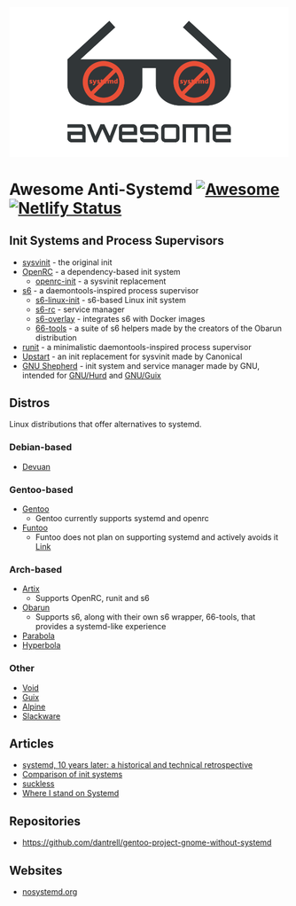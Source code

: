 <p align="center">
  <img src="./logo.png">
</p>

# Awesome Anti-Systemd [![Awesome](https://cdn.rawgit.com/sindresorhus/awesome/d7305f38d29fed78fa85652e3a63e154dd8e8829/media/badge.svg)](https://github.com/sindresorhus/awesome) [![Netlify Status](https://api.netlify.com/api/v1/badges/3b013db3-5917-40dc-8567-30454969488d/deploy-status)](https://app.netlify.com/sites/awesome-anti-systemd/deploys)


## Init Systems and Process Supervisors
* [sysvinit](https://wiki.gentoo.org/wiki/Sysvinit) - the original init
* [OpenRC](https://wiki.gentoo.org/wiki/OpenRC) - a dependency-based init system
  * [openrc-init](https://wiki.gentoo.org/wiki/OpenRC/openrc-init) - a sysvinit replacement
* [s6](https://www.skarnet.org/software/s6) - a daemontools-inspired process supervisor
  * [s6-linux-init](https://skarnet.org/software/s6-linux-init/) - s6-based Linux init system
  * [s6-rc](https://skarnet.org/software/s6-rc/) - service manager
  * [s6-overlay](https://github.com/just-containers/s6-overlay) - integrates s6 with Docker images
  * [66-tools](https://web.obarun.org/software/66-tools/) - a suite of s6 helpers made by the creators of the Obarun distribution
* [runit](http://smarden.org/runit/) - a minimalistic daemontools-inspired process supervisor
* [Upstart](https://wiki.ubuntu.com/Upstart) - an init replacement for sysvinit made by Canonical
* [GNU Shepherd](https://www.gnu.org/software/shepherd/) - init system and service manager made by GNU, intended for [GNU/Hurd](https://www.gnu.org/software/hurd/) and [GNU/Guix](https://guix.gnu.org/index.html)


## Distros

Linux distributions that offer alternatives to systemd.

### Debian-based
* [Devuan](https://devuan.org/)

### Gentoo-based
* [Gentoo](https://www.gentoo.org/)
  * Gentoo currently supports systemd and openrc
* [Funtoo](https://www.funtoo.org/Welcome)
  * Funtoo does not plan on supporting systemd and actively avoids it [Link](https://www.funtoo.org/Mitigating_Systemd)

### Arch-based
* [Artix](https://artixlinux.org/)
  * Supports OpenRC, runit and s6
* [Obarun](https://web.obarun.org/)
  * Supports s6, along with their own s6 wrapper, 66-tools, that provides a systemd-like experience
* [Parabola](https://www.parabola.nu/)
* [Hyperbola](https://www.hyperbola.info/)

### Other
* [Void](https://voidlinux.org/)
* [Guix](https://guix.gnu.org/)
* [Alpine](https://www.alpinelinux.org/)
* [Slackware](http://www.slackware.com/)


## Articles
* [systemd, 10 years later: a historical and technical retrospective](https://blog.darknedgy.net/technology/2020/05/02/0/index.html)
* [Comparison of init systems](https://wiki.gentoo.org/wiki/Comparison_of_init_systems)
* [suckless](https://suckless.org/sucks/systemd/)
* [Where I stand on Systemd](https://fossforce.com/2020/02/where-i-stand-on-systemd/)

## Repositories
* https://github.com/dantrell/gentoo-project-gnome-without-systemd


## Websites

* [nosystemd.org](https://nosystemd.org/)






